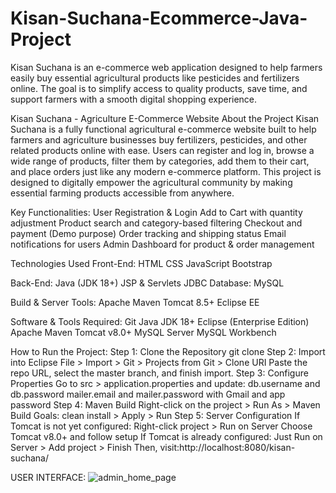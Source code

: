 # Kisan-Suchana-Ecommerce-Java-Project
Kisan Suchana is an e-commerce web application designed to help farmers easily buy essential agricultural products like pesticides and fertilizers online. The goal is to simplify access to quality products, save time, and support farmers with a smooth digital shopping experience.

Kisan Suchana - Agriculture E-Commerce Website
About the Project
Kisan Suchana is a fully functional agricultural e-commerce website built to help farmers and agriculture businesses buy fertilizers, pesticides, and other related products online with ease.
Users can register and log in, browse a wide range of products, filter them by categories, add them to their cart, and place orders just like any modern e-commerce platform. This project is designed to digitally empower the agricultural community by making essential farming products accessible from anywhere.

Key Functionalities:
User Registration & Login
Add to Cart with quantity adjustment
Product search and category-based filtering
Checkout and payment (Demo purpose)
Order tracking and shipping status
Email notifications for users
Admin Dashboard for product & order management

Technologies Used
Front-End:
HTML
CSS
JavaScript
Bootstrap

Back-End:
Java (JDK 18+)
JSP & Servlets
JDBC
Database:
MySQL

Build & Server Tools:
Apache Maven
Tomcat 8.5+
Eclipse EE

Software & Tools Required:
Git
Java JDK 18+
Eclipse (Enterprise Edition)
Apache Maven
Tomcat v8.0+
MySQL Server
MySQL Workbench

How to Run the Project:
Step 1: Clone the Repository
git clone <your-github-repo-url>
Step 2: Import into Eclipse
File > Import > Git > Projects from Git > Clone URI
Paste the repo URL, select the master branch, and finish import.
Step 3: Configure Properties
Go to src > application.properties and update:
db.username and db.password
mailer.email and mailer.password with Gmail and app password
Step 4: Maven Build
Right-click on the project > Run As > Maven Build
Goals: clean install > Apply > Run
Step 5: Server Configuration
If Tomcat is not yet configured:
Right-click project > Run on Server
Choose Tomcat v8.0+ and follow setup
If Tomcat is already configured:
Just Run on Server > Add project > Finish
Then, visit:http://localhost:8080/kisan-suchana/

USER INTERFACE:
![admin_home_page](https://github.com/user-attachments/assets/f3e81e18-fb88-4c03-ade3-f3197705b6e9)




